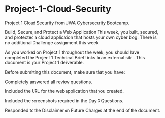 # Project-1-Cloud-Security
Project 1 Cloud Security from UWA Cybersecurity Bootcamp. 

Build, Secure, and Protect a Web Application
This week, you built, secured, and protected a cloud application that hosts your own cyber blog. There is no additional Challenge assignment this week.

As you worked on Project 1 throughout the week, you should have completed the Project 1 Technical BriefLinks to an external site.. This document is your Project 1 deliverable.

Before submitting this document, make sure that you have:

Completely answered all review questions.

Included the URL for the web application that you created.

Included the screenshots required in the Day 3 Questions.

Responded to the Disclaimer on Future Charges at the end of the document.
